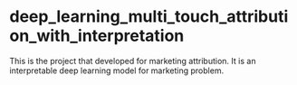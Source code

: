 # deep_learning_multi_touch_attribution_with_interpretation
This is the project that developed for marketing attribution. It is an interpretable deep learning model for marketing problem.
